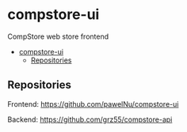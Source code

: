 # compstore-ui

CompStore web store frontend

-   [compstore-ui](#compstore-ui)
    -   [Repositories](#repositories)

## Repositories

Frontend: https://github.com/pawelNu/compstore-ui

Backend: https://github.com/grz55/compstore-api
